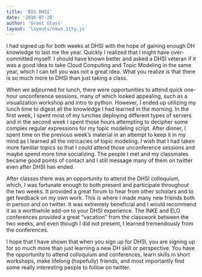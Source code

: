 ```yaml
---
title: 'BIG DHSI'
date: '2016-07-20'
author: 'Grant Glass'
layout: 'layouts/news.11ty.js'
---
```

I had signed up for both weeks at DHSI with the hope of gaining enough DH knowledge to last me the year. Quickly I realized that I might have over-committed myself. I should have known better and asked a DHSI veteran if it was a good idea to take Cloud Computing and Topic Modeling in the same year, which I can tell you was not a great idea. What you realize is that there is so much more to DHSI than just taking a class.

When we adjourned for lunch, there were opportunities to attend quick one-hour unconference sessions, many of which looked appealing, such as a visualization workshop and intro to python. However, I ended up utilizing my lunch time to digest all the knowledge I had learned in the morning. In the first week, I spent most of my lunches deploying different types of servers and in the second week I spent those hours attempting to decipher some complex regular expressions for my topic modeling script. After dinner, I spent time on the previous week’s material in an attempt to keep it in my mind as I learned all the intricacies of topic modeling. I wish that I had taken more familiar topics so that I could attend those unconference sessions and maybe spend more time socializing. The people I met and my classmates became good points of contact and I still message many of them on twitter even after DHSI has ended.

After classes there was an opportunity to attend the DHSI colloquium, which, I was fortunate enough to both present and participate throughout the two weeks. It provided a great forum to hear from other scholars and to get feedback on my own work. This is where I made many new friends both in person and on twitter. It was extremely beneficial and I would recommend it as a worthwhile add-on to your DHSI experience. The INKE and ELO conferences provided a great “vacation” from the classwork between the two weeks, and even though I did not present, I learned tremendously from the conferences.

I hope that I have shown that when you sign up for DHSI, you are signing up for so much more than just learning a new DH skill or perspective. You have the opportunity to attend colloquium and conferences, learn skills in short workshops, make lifelong (hopefully) friends, and most importantly find some really interesting people to follow on twitter.
